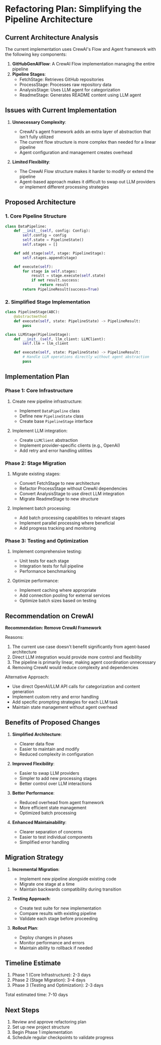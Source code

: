 # Refactoring Plan: Simplifying the Pipeline Architecture

## Current Architecture Analysis

The current implementation uses CrewAI's Flow and Agent framework with the following key components:

1. **GitHubGenAIFlow**: A CrewAI Flow implementation managing the entire pipeline
2. **Pipeline Stages**:
   - FetchStage: Retrieves GitHub repositories
   - ProcessStage: Processes raw repository data
   - AnalysisStage: Uses LLM agent for categorization
   - ReadmeStage: Generates README content using LLM agent

## Issues with Current Implementation

1. **Unnecessary Complexity**:
   - CrewAI's agent framework adds an extra layer of abstraction that isn't fully utilized
   - The current flow structure is more complex than needed for a linear pipeline
   - Agent configuration and management creates overhead

2. **Limited Flexibility**:
   - The CrewAI Flow structure makes it harder to modify or extend the pipeline
   - Agent-based approach makes it difficult to swap out LLM providers or implement different processing strategies

## Proposed Architecture

### 1. Core Pipeline Structure

```python
class DataPipeline:
    def __init__(self, config: Config):
        self.config = config
        self.state = PipelineState()
        self.stages = []

    def add_stage(self, stage: PipelineStage):
        self.stages.append(stage)

    def execute(self):
        for stage in self.stages:
            result = stage.execute(self.state)
            if not result.success:
                return result
        return PipelineResult(success=True)
```

### 2. Simplified Stage Implementation

```python
class PipelineStage(ABC):
    @abstractmethod
    def execute(self, state: PipelineState) -> PipelineResult:
        pass

class LLMStage(PipelineStage):
    def __init__(self, llm_client: LLMClient):
        self.llm = llm_client

    def execute(self, state: PipelineState) -> PipelineResult:
        # Handle LLM operations directly without agent abstraction
        pass
```

## Implementation Plan

### Phase 1: Core Infrastructure

1. Create new pipeline infrastructure:
   - Implement `DataPipeline` class
   - Define new `PipelineState` class
   - Create base `PipelineStage` interface

2. Implement LLM integration:
   - Create `LLMClient` abstraction
   - Implement provider-specific clients (e.g., OpenAI)
   - Add retry and error handling utilities

### Phase 2: Stage Migration

1. Migrate existing stages:
   - Convert FetchStage to new architecture
   - Refactor ProcessStage without CrewAI dependencies
   - Convert AnalysisStage to use direct LLM integration
   - Migrate ReadmeStage to new structure

2. Implement batch processing:
   - Add batch processing capabilities to relevant stages
   - Implement parallel processing where beneficial
   - Add progress tracking and monitoring

### Phase 3: Testing and Optimization

1. Implement comprehensive testing:
   - Unit tests for each stage
   - Integration tests for full pipeline
   - Performance benchmarking

2. Optimize performance:
   - Implement caching where appropriate
   - Add connection pooling for external services
   - Optimize batch sizes based on testing

## Recommendation on CrewAI

**Recommendation: Remove CrewAI Framework**

Reasons:
1. The current use case doesn't benefit significantly from agent-based architecture
2. Direct LLM integration would provide more control and flexibility
3. The pipeline is primarily linear, making agent coordination unnecessary
4. Removing CrewAI would reduce complexity and dependencies

Alternative Approach:
- Use direct OpenAI/LLM API calls for categorization and content generation
- Implement custom retry and error handling
- Add specific prompting strategies for each LLM task
- Maintain state management without agent overhead

## Benefits of Proposed Changes

1. **Simplified Architecture**:
   - Clearer data flow
   - Easier to maintain and modify
   - Reduced complexity in configuration

2. **Improved Flexibility**:
   - Easier to swap LLM providers
   - Simpler to add new processing stages
   - Better control over LLM interactions

3. **Better Performance**:
   - Reduced overhead from agent framework
   - More efficient state management
   - Optimized batch processing

4. **Enhanced Maintainability**:
   - Clearer separation of concerns
   - Easier to test individual components
   - Simplified error handling

## Migration Strategy

1. **Incremental Migration**:
   - Implement new pipeline alongside existing code
   - Migrate one stage at a time
   - Maintain backwards compatibility during transition

2. **Testing Approach**:
   - Create test suite for new implementation
   - Compare results with existing pipeline
   - Validate each stage before proceeding

3. **Rollout Plan**:
   - Deploy changes in phases
   - Monitor performance and errors
   - Maintain ability to rollback if needed

## Timeline Estimate

1. Phase 1 (Core Infrastructure): 2-3 days
2. Phase 2 (Stage Migration): 3-4 days
3. Phase 3 (Testing and Optimization): 2-3 days

Total estimated time: 7-10 days

## Next Steps

1. Review and approve refactoring plan
2. Set up new project structure
3. Begin Phase 1 implementation
4. Schedule regular checkpoints to validate progress
